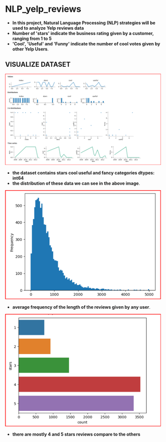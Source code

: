 # NLP_yelp_reviews

- **In this project, Natural Language Processing (NLP) strategies will be used to analyze Yelp reviews data**
- **Number of 'stars' indicate the business rating given by a customer, ranging from 1 to 5**
- **'Cool', 'Useful' and 'Funny' indicate the number of cool votes given by other Yelp Users**.

## VISUALIZE DATASET

![](visual_1.png)

- **the dataset contains stars cool useful and fancy categories dtypes: int64**
- **the distribution of these data we can see in the above image**.

![](v2.png)

- **average frequency of the length of the reviews given by any user**.

![](v3.png)

- **there are mostly 4 and 5 stars reviews compare to the others**


